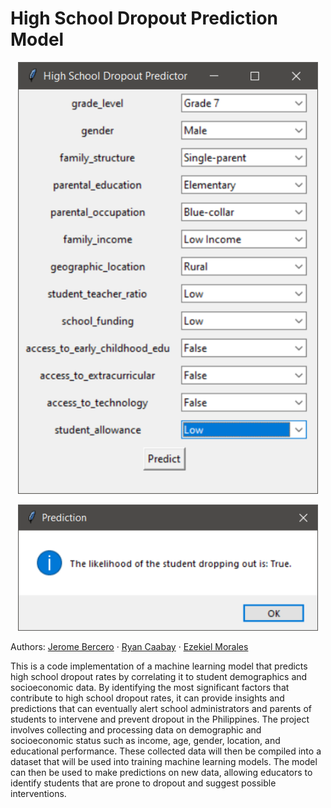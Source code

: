 # High School Dropout Prediction Model

<p align="center">
  <img src="images/high_school_dropout_predictor.png" width="480">
</p>

<p align="center">
  <img src="images/prediction.png" width="480">
</p>

Authors: [Jerome Bercero](https://www.linkedin.com/in/jerome-esguerra-bercero/) · [Ryan Caabay](https://www.linkedin.com/in/ryancaabay/) · [Ezekiel Morales](https://www.linkedin.com/in/ezekiel-morales-b06383266/)

This is a code implementation of a machine learning model that predicts high school dropout rates by correlating it to student demographics and socioeconomic data. By identifying the most significant factors that contribute to high school dropout rates, it can provide insights and predictions that can eventually alert school administrators and parents of students to intervene and prevent dropout in the Philippines. The project involves collecting and processing data on demographic and socioeconomic status such as income, age, gender, location, and educational performance. These collected data will then be compiled into a dataset that will be used into training machine learning models. The model can then be used to make predictions on new data, allowing educators to identify students that are prone to dropout and suggest possible interventions.



